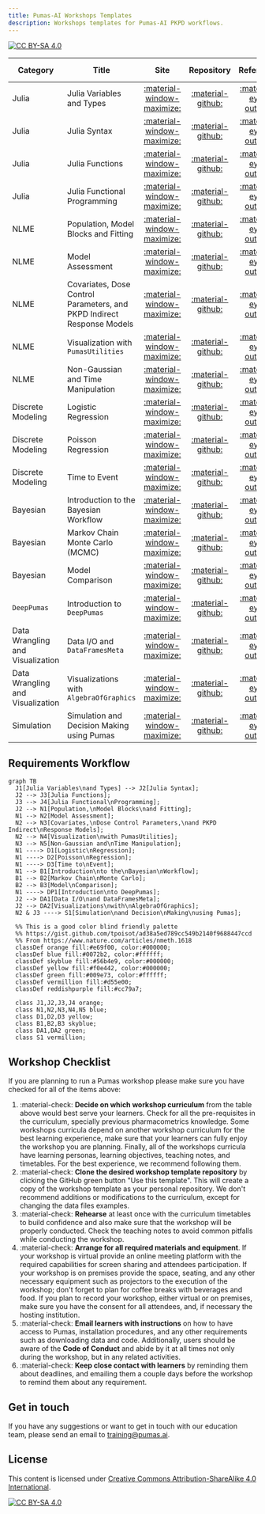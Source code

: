 ```yaml
---
title: Pumas-AI Workshops Templates
description: Workshops templates for Pumas-AI PKPD workflows.
---
```


[![CC BY-SA 4.0](https://img.shields.io/badge/License-CC%20BY--SA%204.0-lightgrey.svg)](http://creativecommons.org/licenses/by-sa/4.0/)

| Category                         | Title                                                                  |                   Site                    |            Repository            |               Reference               |           Instructor Notes            |
| -------------------------------- | ---------------------------------------------------------------------- | :---------------------------------------: | :------------------------------: | :-----------------------------------: | :-----------------------------------: |
| Julia                            | Julia Variables and Types                                              | [:material-window-maximize:](PLACEHOLDER) | [:material-github:](PLACEHOLDER) | [:material-eye-outline:](PLACEHOLDER) | [:material-plus-circle:](PLACEHOLDER) |
| Julia                            | Julia Syntax                                                           | [:material-window-maximize:](PLACEHOLDER) | [:material-github:](PLACEHOLDER) | [:material-eye-outline:](PLACEHOLDER) | [:material-plus-circle:](PLACEHOLDER) |
| Julia                            | Julia Functions                                                        | [:material-window-maximize:](PLACEHOLDER) | [:material-github:](PLACEHOLDER) | [:material-eye-outline:](PLACEHOLDER) | [:material-plus-circle:](PLACEHOLDER) |
| Julia                            | Julia Functional Programming                                           | [:material-window-maximize:](PLACEHOLDER) | [:material-github:](PLACEHOLDER) | [:material-eye-outline:](PLACEHOLDER) | [:material-plus-circle:](PLACEHOLDER) |
| NLME                             | Population, Model Blocks and Fitting                                   | [:material-window-maximize:](https://pumasai-labs.github.io/NLME-Model/) | [:material-github:](https://github.com/PumasAI-Labs/NLME-Model) | [:material-eye-outline:](https://pumasai-labs.github.io/NLME-Model/reference/) | [:material-plus-circle:](https://pumasai-labs.github.io/NLME-Model/instructors/) |
| NLME                             | Model Assessment                                                       | [:material-window-maximize:](PLACEHOLDER) | [:material-github:](PLACEHOLDER) | [:material-eye-outline:](PLACEHOLDER) | [:material-plus-circle:](PLACEHOLDER) |
| NLME                             | Covariates, Dose Control Parameters, and PKPD Indirect Response Models | [:material-window-maximize:](PLACEHOLDER) | [:material-github:](PLACEHOLDER) | [:material-eye-outline:](PLACEHOLDER) | [:material-plus-circle:](PLACEHOLDER) |
| NLME                             | Visualization with `PumasUtilities`                                    | [:material-window-maximize:](PLACEHOLDER) | [:material-github:](PLACEHOLDER) | [:material-eye-outline:](PLACEHOLDER) | [:material-plus-circle:](PLACEHOLDER) |
| NLME                             | Non-Gaussian and Time Manipulation                                     | [:material-window-maximize:](PLACEHOLDER) | [:material-github:](PLACEHOLDER) | [:material-eye-outline:](PLACEHOLDER) | [:material-plus-circle:](PLACEHOLDER) |
| Discrete Modeling                | Logistic Regression                                                    | [:material-window-maximize:](PLACEHOLDER) | [:material-github:](PLACEHOLDER) | [:material-eye-outline:](PLACEHOLDER) | [:material-plus-circle:](PLACEHOLDER) |
| Discrete Modeling                | Poisson Regression                                                     | [:material-window-maximize:](PLACEHOLDER) | [:material-github:](PLACEHOLDER) | [:material-eye-outline:](PLACEHOLDER) | [:material-plus-circle:](PLACEHOLDER) |
| Discrete Modeling                | Time to Event                                                          | [:material-window-maximize:](PLACEHOLDER) | [:material-github:](PLACEHOLDER) | [:material-eye-outline:](PLACEHOLDER) | [:material-plus-circle:](PLACEHOLDER) |
| Bayesian                         | Introduction to the Bayesian Workflow                                  | [:material-window-maximize:](PLACEHOLDER) | [:material-github:](PLACEHOLDER) | [:material-eye-outline:](PLACEHOLDER) | [:material-plus-circle:](PLACEHOLDER) |
| Bayesian                         | Markov Chain Monte Carlo (MCMC)                                        | [:material-window-maximize:](PLACEHOLDER) | [:material-github:](PLACEHOLDER) | [:material-eye-outline:](PLACEHOLDER) | [:material-plus-circle:](PLACEHOLDER) |
| Bayesian                         | Model Comparison                                                       | [:material-window-maximize:](PLACEHOLDER) | [:material-github:](PLACEHOLDER) | [:material-eye-outline:](PLACEHOLDER) | [:material-plus-circle:](PLACEHOLDER) |
| `DeepPumas`                      | Introduction to `DeepPumas`                                            | [:material-window-maximize:](PLACEHOLDER) | [:material-github:](PLACEHOLDER) | [:material-eye-outline:](PLACEHOLDER) | [:material-plus-circle:](PLACEHOLDER) |
| Data Wrangling and Visualization | Data I/O and `DataFramesMeta`                                          | [:material-window-maximize:](PLACEHOLDER) | [:material-github:](PLACEHOLDER) | [:material-eye-outline:](PLACEHOLDER) | [:material-plus-circle:](PLACEHOLDER) |
| Data Wrangling and Visualization | Visualizations with `AlgebraOfGraphics`                                | [:material-window-maximize:](PLACEHOLDER) | [:material-github:](PLACEHOLDER) | [:material-eye-outline:](PLACEHOLDER) | [:material-plus-circle:](PLACEHOLDER) |
| Simulation                       | Simulation and Decision Making using Pumas                              | [:material-window-maximize:](PLACEHOLDER) | [:material-github:](PLACEHOLDER) | [:material-eye-outline:](PLACEHOLDER) | [:material-plus-circle:](PLACEHOLDER) |

## Requirements Workflow

```mermaid
graph TB
  J1[Julia Variables\nand Types] --> J2[Julia Syntax];
  J2 --> J3[Julia Functions];
  J3 --> J4[Julia Functional\nProgramming];
  J2 --> N1[Population,\nModel Blocks\nand Fitting];
  N1 --> N2[Model Assessment];
  N2 --> N3[Covariates,\nDose Control Parameters,\nand PKPD Indirect\nResponse Models];
  N2 --> N4[Visualization\nwith PumasUtilities];
  N3 --> N5[Non-Gaussian and\nTime Manipulation];
  N1 ----> D1[Logistic\nRegression];
  N1 ----> D2[Poisson\nRegression];
  N1 ----> D3[Time to\nEvent];
  N1 --> B1[Introduction\nto the\nBayesian\nWorkflow];
  B1 --> B2[Markov Chain\nMonte Carlo];
  B2 --> B3[Model\nComparison];
  N1 ----> DP1[Introduction\nto DeepPumas];
  J2 --> DA1[Data I/O\nand DataFramesMeta];
  J2 --> DA2[Visualizations\nwith\nAlgebraOfGraphics];
  N2 & J3 ----> S1[Simulation\nand Decision\nMaking\nusing Pumas];

  %% This is a good color blind friendly palette
  %% https://gist.github.com/tpoisot/ad38a5ed789cc549b2140f9688447ccd
  %% From https://www.nature.com/articles/nmeth.1618
  classDef orange fill:#e69f00, color:#000000;
  classDef blue fill:#0072b2, color:#ffffff;
  classDef skyblue fill:#56b4e9, color:#000000;
  classDef yellow fill:#f0e442, color:#000000;
  classDef green fill:#009e73, color:#ffffff;
  classDef vermillion fill:#d55e00;
  classDef reddishpurple fill:#cc79a7;

  class J1,J2,J3,J4 orange;
  class N1,N2,N3,N4,N5 blue;
  class D1,D2,D3 yellow;
  class B1,B2,B3 skyblue;
  class DA1,DA2 green;
  class S1 vermillion;
```

## Workshop Checklist

If you are planning to run a Pumas workshop please make sure you have checked
for all of the items above:

1. :material-check: **Decide on which workshop curriculum** from the table above
   would best serve your learners.
   Check for all the pre-requisites in the curriculum,
   specially previous pharmacometrics knowledge.
   Some workshops curricula depend on another workshop curriculum
   for the best learning experience,
   make sure that your learners can fully enjoy the workshop you are planning.
   Finally, all of the workshops curricula have learning personas,
   learning objectives, teaching notes, and timetables.
   For the best experience, we recommend following them.
1. :material-check: **Clone the desired workshop template repository** by clicking the
   GitHub green button "Use this template".
   This will create a copy of the workshop template as your personal repository.
   We don't recommend additions or modifications to the curriculum,
   except for changing the data files examples.
1. :material-check: **Rehearse** at least once with the curriculum timetables to build confidence
   and also make sure that the workshop will be properly conducted.
   Check the teaching notes to avoid common pitfalls
   while conducting the workshop.
1. :material-check: **Arrange for all required materials and equipment**.
   If your workshop is virtual provide an online meeting platform
   with the required capabilities for screen sharing and
   attendees participation.
   If your workshop is on premises provide the space, seating,
   and any other necessary equipment such as projectors
   to the execution of the workshop;
   don't forget to plan for coffee breaks with beverages and food.
   If you plan to record your workshop, either virtual or on premises,
   make sure you have the consent for all attendees, and,
   if necessary the hosting institution.
1. :material-check: **Email learners with instructions** on how to have access to Pumas,
   installation procedures, and any other requirements such as
   downloading data and code.
   Additionally, users should be aware of the **Code of Conduct**
   and abide by it at all times not only during the workshop,
   but in any related activities.
1. :material-check: **Keep close contact with learners** by reminding them about deadlines,
   and emailing them a couple days before the workshop to remind them
   about any requirement.

## Get in touch

If you have any suggestions or want to get in touch with our education team,
please send an email to <training@pumas.ai>.

## License

This content is licensed under [Creative Commons Attribution-ShareAlike 4.0 International](http://creativecommons.org/licenses/by-sa/4.0/).

[![CC BY-SA 4.0](https://licensebuttons.net/l/by-sa/4.0/88x31.png)](http://creativecommons.org/licenses/by-sa/4.0/)
